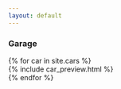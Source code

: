 ```yaml
---
layout: default
---
```


<section id="garage">
    <section id="intro" class="is-intro-section">
        <div class="background-image-wrapper is-dark">
            <div class="is-opaque" style="background-image: url('https://assets.bpwalters.com/images/bens_car_blog/garage.jpg');"></div>
        </div>
        <div class="container has-middle-text">
            <div class="item flex-100">
                <div class="intro-title">
                    <h1>Garage</h1>
                </div>
            </div>
        </div>
    </section>
    <section id="car-list">
        <div class="container">
            {% for car in site.cars %}
                <div class="item flex-50 has-gutter">
                    {% include car_preview.html %}
                </div>
            {% endfor %}
        </div>
    </section>
</section>